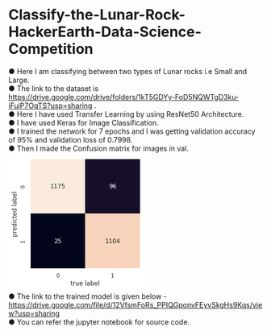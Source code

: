 # Classify-the-Lunar-Rock-HackerEarth-Data-Science-Competition
● Here I am classifying between two types of Lunar rocks i.e Small and Large. <br/>
● The link to the dataset is https://drive.google.com/drive/folders/1kT5GDYy-FoD5NQWTgD3ku-iFuiP7OqTS?usp=sharing . <br/>
● Here I have used Transfer Learning by using ResNet50 Architecture. <br/>
● I have used Keras for Image Classification. <br/>
● I trained the network for 7 epochs and I was getting validation accuracy of 95% and validation loss of 0.7998. <br/>
● Then I made the Confusion matrix for images in val. <br/>
![alt text](Confusion-matrix.png)<br/>
● The link to the trained model is given below -<br/>
    https://drive.google.com/file/d/12VfsmFoRs_PPIQGponvFEyvSkgHs9Kqs/view?usp=sharing <br/>
● You can refer the jupyter notebook for source code. <br/>



